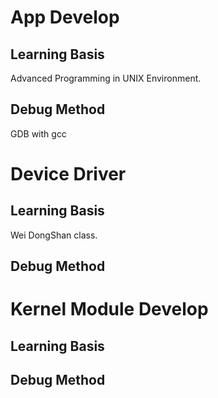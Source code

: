 # App Develop 

## Learning Basis 
Advanced Programming in UNIX Environment.

## Debug Method
GDB with gcc

# Device Driver

## Learning Basis
Wei DongShan class.
## Debug Method


# Kernel Module Develop

## Learning Basis

## Debug Method

